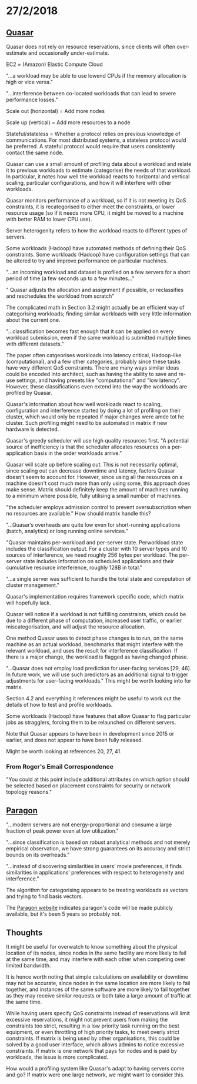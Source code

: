 # 27/2/2018

## [Quasar](http://www.industry-academia.org/download/2014-asplos-quasar-Stanford-paper.pdf)

Quasar does not rely on resource reservations, since clients will often over-estimate and occasionally under-estimate.

EC2 = (Amazon) Elastic Compute Cloud

"...a workload may be able to use lowend
CPUs if the memory allocation is high or vice versa."

"...interference between co-located workloads
that can lead to severe performance losses."

Scale out (horizontal) = Add more nodes

Scale up (vertical) = Add more resources to a node

Stateful/stateless = Whether a protocol relies on previous knowledge of communications. For most distributed systems, a stateless protocol would be preferred. A stateful protocol would require that users consistently contact the same node.

Quasar can use a small amount of profiling data about a workload and relate it to previous workloads to estimate (categorise) the needs of that workload. In particular, it notes how well the workload reacts to horizontal and vertical scaling, particular configurations, and how it will interfere with other workloads.

Quasar monitors performance of a workload, so if it is not meeting its QoS constraints, it is recategorised to either meet the constraints, or lower resource usage (so if it needs more CPU, it might be moved to a machine with better RAM to lower CPU use).

Server heterogenity refers to how the workload reacts to different types of servers.

Some workloads (Hadoop) have automated methods of defining their QoS constraints. Some workloads (Hadoop) have configuration settings that can be altered to try and improve performance on particular machines.

"...an incoming workload and dataset is profiled on a few servers for a short period of time (a few seconds up to a few minutes..."

" Quasar adjusts the allocation and assignment if possible, or reclassifies and reschedules the workload from scratch"

The complicated math in Section 3.2 might actually be an efficient way of categorising workloads; finding similar workloads with very little information about the current one.

"...classification becomes fast enough that it can be applied on every workload submission, even if the same workload is submitted multiple times with different datasets."

The paper often catgeorises workloads into latency critical, Hadoop-like (computational), and a few other categories, probably since these tasks have very different QoS constraints. There are many ways similar ideas could be encoded into architect, such as having the ability to save and re-use settings, and having presets like "computational" and "low latency". However, these classifications even extend into the way the workloads are profiled by Quasar.

Quasar's information about how well workloads react to scaling, configuration and interference started by doing a lot of profiling on their cluster, which would only be repeated if major changes were amde tot he cluster. Such profiling might need to be automated in matrix if new hardware is detected.

Quasar's greedy scheduler will use high quality resources first. "A potential source of inefficiency is that the scheduler allocates resources on a per-application basis in the order workloads arrive."

Quasar will scale up before scaling out. This is not necessarily optimal, since scaling out can decrease downtime and latency, factors Quasar doesn't seem to account for. However, since using all the resources on a machine doesn't cost much more than only using some, this approach does make sense. Matrix should definitely keep the amount of machines running to a minimum where possible, fully utilising a small number of machines.

"the scheduler employs admission control to prevent oversubscription when no resources are available." How should matrix handle this?

"...Quasar’s overheads are quite low even for short-running applications (batch, analytics) or long running online services."

"Quasar maintains per-workload and per-server state. Perworkload state includes the classification output. For a cluster with 10 server types and 10 sources of interference, we need roughly 256 bytes per workload. The per-server state includes information on scheduled applications and their cumulative resource interference, roughly 128B in total."

"...a single server was sufficient to handle the total state and computation of cluster management."

Quasar's implementation requires framework specific code, which matrix will hopefully lack.

Quasar will notice if a workload is not fulfilling constraints, which could be due to a different phase of computation, increased user traffic, or earlier miscategorisation, and will adjust the resource allocation.

One method Quasar uses to detect phase changes is to run, on the same machine as an actual workload, benchmarks that might interfere with the relevant workload, and uses the result for interference classification. If there is a major change, the workload is flagged as having changed phase.

"...Quasar does not employ load prediction for user-facing services [29, 46]. In future work, we will use such predictors as an additional signal to trigger adjustments for user-facing workloads." This might be worth looking into for matrix.

Section 4.2 and everything it references might be useful to work out the details of how to test and profile workloads.

Some workloads (Hadoop) have features that allow Quasar to flag particular jobs as stragglers, forcing them to be relaunched on different servers.

Note that Quasar appears to have been in development since 2015 or earlier, and does not appear to have been fully released.

Might be worth looking at references 20, 27, 41.

### From Roger's Email Correspondence

"You could at this point include additional attributes on which option should be selected based on placement constraints for security or network topology reasons."

## [Paragon](http://csl.stanford.edu/~christos/publications/2013.paragon.asplos.pdf)

"...modern servers are not energy-proportional and consume
a large fraction of peak power even at low utilization."

"...since classification is based on robust analytical methods and not merely empirical observation, we have strong guarantees on its accuracy and strict bounds on its overheads."

"...instead of discovering similarities in users’ movie preferences, it finds similarities in applications’ preferences with respect to heterogeneity and interference."

The algorithm for categorising appears to be treating workloads as vectors and trying to find basis vectors. 

The [Paragon website](https://paragondc.stanford.edu/paragon) indicates paragon's code will be made publicly available, but it's been 5 years so probably not.

## Thoughts

It might be useful for overwatch to know something about the physical location of its nodes, since nodes in the same facility are more likely to fail at the same time, and may interfere with each other when competing over limited bandwidth.

It is hence worth noting that simple calculations on availability or downtime may not be accurate, since nodes in the same location are more likely to fail together, and instances of the same software are more likely to fail together as they may receive similar requests or both take a large amount of traffic at the same time.

While having users specify QoS constraints instead of reservations will limit excessive reservations, it might not prevent users from making the constraints too strict, resulting in a low priority task running on the best equipment, or even throttling of high priority tasks, to meet overly strict constraints. If matrix is being used by other organisations, this could be solved by a good user interface, which allows admins to notice excessive constraints. If matrix is one network that pays for nodes and is paid by workloads, the issue is more complicated.

How would a profiling system like Quasar's adapt to having servers come and go? If matrix were one large network, we might want to consider this.
